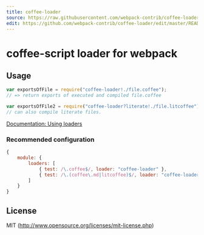 ```yaml
---
title: coffee-loader
source: https://raw.githubusercontent.com/webpack-contrib/coffee-loader/master/README.md
edit: https://github.com/webpack-contrib/coffee-loader/edit/master/README.md
---
```

# coffee-script loader for webpack

## Usage

``` javascript
var exportsOfFile = require("coffee-loader!./file.coffee");
// => return exports of executed and compiled file.coffee

var exportsOfFile2 = require("coffee-loader?literate!./file.litcoffee");
// can also compile literate files.
```

[Documentation: Using loaders](http://webpack.github.io/docs/using-loaders.html)

### Recommended configuration

``` javascript
{
	module: {
		loaders: [
			{ test: /\.coffee$/, loader: "coffee-loader" },
			{ test: /\.(coffee\.md|litcoffee)$/, loader: "coffee-loader?literate" }
		]
	}
}
```

## License

MIT (http://www.opensource.org/licenses/mit-license.php)
